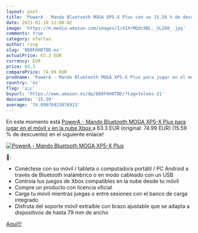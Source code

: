 ```yaml
---
layout: post
title: 'PowerA - Mando Bluetooth MOGA XP5-X Plus con un 15.59 % de descuento'
date: 2021-01-10 12:08:02
image: 'https://m.media-amazon.com/images/I/41XrMQdc9BL._SL200_.jpg'
comments: true
category: ofertas
author: ring
slug: 'B08F6H8TBD-es'
actualPrice: 63.3 EUR
currency: EUR
price: 63.3
comparePrice: 74.99 EUR
prodname: 'PowerA - Mando Bluetooth MOGA XP5-X Plus para jugar en el móvil y en la nube  Xbox '
country: 'es'
flag: '🇪🇸'
buyurl: 'https://www.amazon.es/dp/B08F6H8TBD/?tag=tolees-21'
descuento: '15.59'
average: '74.09076923076923'
---
```


En este momento está [PowerA - Mando Bluetooth MOGA XP5-X Plus para jugar en el móvil y en la nube  Xbox ](https://www.amazon.es/dp/B08F6H8TBD/?tag=tolees-21) a 63.3 EUR (original: 74.99 EUR) (15.59 %  de descuento) en el siguiente enlace!

[![PowerA - Mando Bluetooth MOGA XP5-X Plus](https://m.media-amazon.com/images/I/41XrMQdc9BL._SL200_.jpg)](https://www.amazon.es/dp/B08F6H8TBD/?tag=tolees-21)

🔎:

- Conéctese con su móvil / tableta o computadora portátil / PC Android a través de Bluetooth inalámbrico o en modo cableado con un USB
- Controla tus juegos de Xbox compatibles en la nube desde tu móvil
- Compre un producto con licencia oficial
- Carga tu móvil mientras juegas o entre sesiones con el banco de carga integrado
- Disfruta del soporte móvil extraíble con brazo ajustable que se adapta a dispositivos de hasta 79 mm de ancho

[Aquí!!!](https://www.amazon.es/dp/B08F6H8TBD/?tag=tolees-21)
